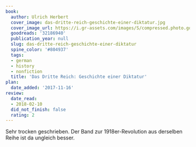 ```yaml
---
book:
  author: Ulrich Herbert
  cover_image: das-dritte-reich-geschichte-einer-diktatur.jpg
  cover_image_url: https://i.gr-assets.com/images/S/compressed.photo.goodreads.com/books/1474644394l/32186940._SY475_.jpg
  goodreads: '32186940'
  publication_year: null
  slug: das-dritte-reich-geschichte-einer-diktatur
  spine_color: '#804937'
  tags:
  - german
  - history
  - nonfiction
  title: 'Das Dritte Reich: Geschichte einer Diktatur'
plan:
  date_added: '2017-11-16'
review:
  date_read:
  - 2018-02-10
  did_not_finish: false
  rating: 2
---
```


Sehr trocken geschrieben. Der Band zur 1918er-Revolution aus derselben Reihe ist da ungleich besser.
